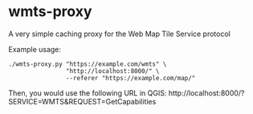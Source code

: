 # wmts-proxy
A very simple caching proxy for the Web Map Tile Service protocol

Example usage:

    ./wmts-proxy.py "https://example.com/wmts" \
                    "http://localhost:8000/" \
                    --referer "https://example.com/map/"

Then, you would use the following URL in QGIS: http://localhost:8000/?SERVICE=WMTS&REQUEST=GetCapabilities

